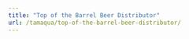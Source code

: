 ```yaml
---
title: "Top of the Barrel Beer Distributor"
url: /tamaqua/top-of-the-barrel-beer-distributor/
---
```

